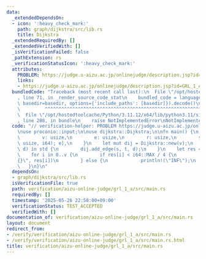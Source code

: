 ```yaml
---
data:
  _extendedDependsOn:
  - icon: ':heavy_check_mark:'
    path: graph/dijkstra/src/lib.rs
    title: Dijkstra
  _extendedRequiredBy: []
  _extendedVerifiedWith: []
  _isVerificationFailed: false
  _pathExtension: rs
  _verificationStatusIcon: ':heavy_check_mark:'
  attributes:
    PROBLEM: https://judge.u-aizu.ac.jp/onlinejudge/description.jsp?id=GRL_1_A
    links:
    - https://judge.u-aizu.ac.jp/onlinejudge/description.jsp?id=GRL_1_A
  bundledCode: "Traceback (most recent call last):\n  File \"/opt/hostedtoolcache/Python/3.11.12/x64/lib/python3.11/site-packages/onlinejudge_verify/documentation/build.py\"\
    , line 71, in _render_source_code_stat\n    bundled_code = language.bundle(stat.path,\
    \ basedir=basedir, options={'include_paths': [basedir]}).decode()\n          \
    \         ^^^^^^^^^^^^^^^^^^^^^^^^^^^^^^^^^^^^^^^^^^^^^^^^^^^^^^^^^^^^^^^^^^^^^^^^^^^^^^^^^\n\
    \  File \"/opt/hostedtoolcache/Python/3.11.12/x64/lib/python3.11/site-packages/onlinejudge_verify/languages/rust.py\"\
    , line 288, in bundle\n    raise NotImplementedError\nNotImplementedError\n"
  code: "// verification-helper: PROBLEM https://judge.u-aizu.ac.jp/onlinejudge/description.jsp?id=GRL_1_A\n\
    \nuse proconio::input;\n\nuse dijkstra::Dijkstra;\n\nfn main() {\n    input! {\n\
    \        v: usize,\n        e: usize,\n        r: usize,\n        std: [(usize,\
    \ usize, i64); e],\n    }\n    let mut dij = Dijkstra::new(v);\n    for (s, t,\
    \ d) in std {\n        dij.add_edge(s, t, d);\n    }\n    let res = dij.dijkstra(r);\n\
    \    for i in 0..v {\n        if res[i] < i64::MAX / 4 {\n            println!(\"\
    {}\", res[i])\n        } else {\n            println!(\"INF\");\n        }\n \
    \   }\n}\n"
  dependsOn:
  - graph/dijkstra/src/lib.rs
  isVerificationFile: true
  path: verification/aizu-online-judge/grl_1_a/src/main.rs
  requiredBy: []
  timestamp: '2025-05-26 22:58:00+09:00'
  verificationStatus: TEST_ACCEPTED
  verifiedWith: []
documentation_of: verification/aizu-online-judge/grl_1_a/src/main.rs
layout: document
redirect_from:
- /verify/verification/aizu-online-judge/grl_1_a/src/main.rs
- /verify/verification/aizu-online-judge/grl_1_a/src/main.rs.html
title: verification/aizu-online-judge/grl_1_a/src/main.rs
---
```

